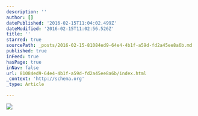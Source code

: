```yaml
---
description: ''
author: []
datePublished: '2016-02-15T11:04:02.499Z'
dateModified: '2016-02-15T11:02:56.526Z'
title: ''
starred: true
sourcePath: _posts/2016-02-15-81084ed9-64e4-4b1f-a59d-fd2a45ee8a6b.md
published: true
inFeed: true
hasPage: true
inNav: false
url: 81084ed9-64e4-4b1f-a59d-fd2a45ee8a6b/index.html
_context: 'http://schema.org'
_type: Article

---
```

![](https://the-grid-user-content.s3-us-west-2.amazonaws.com/8e5a44e1-6cb3-40f9-8652-0e53bc46e304.png)